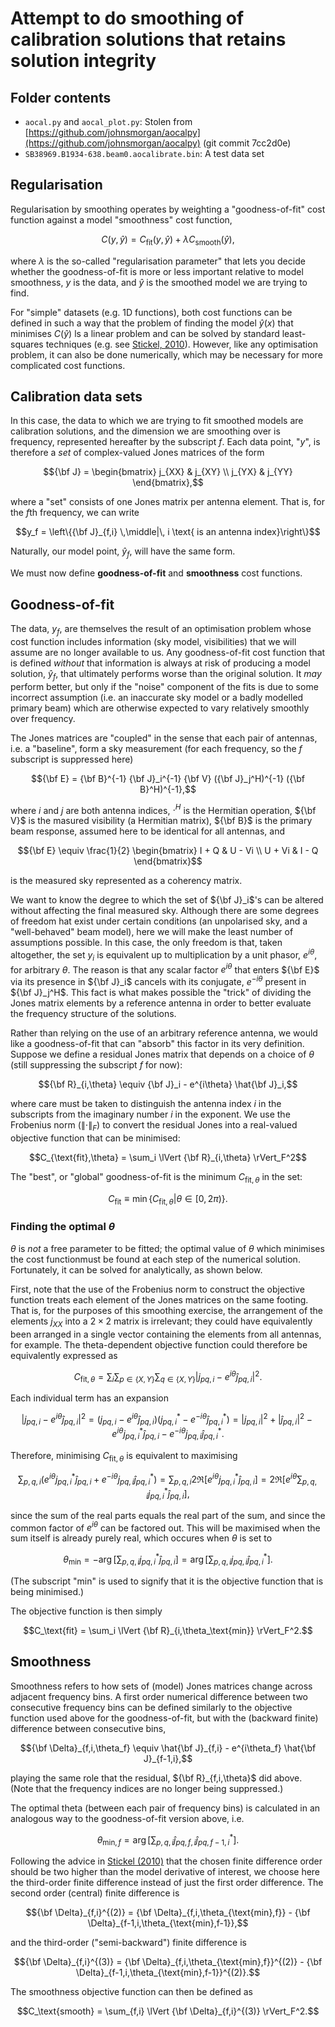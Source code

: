 # Attempt to do smoothing of calibration solutions that retains solution integrity

## Folder contents

- `aocal.py` and `aocal_plot.py`: Stolen from [https://github.com/johnsmorgan/aocalpy](https://github.com/johnsmorgan/aocalpy) (git commit 7cc2d0e)
- `SB38969.B1934-638.beam0.aocalibrate.bin`: A test data set

## Regularisation

Regularisation by smoothing operates by weighting a "goodness-of-fit" cost function against a model "smoothness" cost function,
```math
C(y, \hat{y}) = C_\text{fit}(y, \hat{y}) + \lambda C_\text{smooth}(\hat{y}),
```
where $`\lambda`$ is the so-called "regularisation parameter" that lets you decide whether the goodness-of-fit is more or less important relative to model smoothness, $`y`$ is the data, and $`\hat{y}`$ is the smoothed model we are trying to find.

For "simple" datasets (e.g. 1D functions), both cost functions can be defined in such a way that the problem of finding the model $`\hat{y}(x)`$ that minimises $`C(\hat{y})`$ ls a linear problem and can be solved by standard least-squares techniques (e.g. see [Stickel, 2010](https://www.sciencedirect.com/science/article/pii/S0098135409002567)).
However, like any optimisation problem, it can also be done numerically, which may be necessary for more complicated cost functions.

## Calibration data sets

In this case, the data to which we are trying to fit smoothed models are calibration solutions, and the dimension we are smoothing over is frequency, represented hereafter by the subscript $`f`$.
Each data point, "$`y`$", is therefore a *set* of complex-valued Jones matrices of the form
```math
{\bf J} = \begin{bmatrix} j_{XX} & j_{XY} \\ j_{YX} & j_{YY} \end{bmatrix},
```
where a "set" consists of one Jones matrix per antenna element.
That is, for the $`f`$th frequency, we can write
```math
y_f = \left\{{\bf J}_{f,i} \,\middle|\, i \text{ is an antenna index}\right\}
```
Naturally, our model point, $`\hat{y}_f`$, will have the same form.

We must now define **goodness-of-fit** and **smoothness** cost functions.

## Goodness-of-fit

The data, $`y_f`$, are themselves the result of an optimisation problem whose cost function includes information (sky model, visibilities) that we will assume are no longer available to us.
Any goodness-of-fit cost function that is defined *without* that information is always at risk of producing a model solution, $`\hat{y}_f`$, that ultimately performs worse than the original solution.
It *may* perform better, but only if the "noise" component of the fits is due to some incorrect assumption (i.e. an inaccurate sky model or a badly modelled primary beam) which are otherwise expected to vary relatively smoothly over frequency.

The Jones matrices are "coupled" in the sense that each pair of antennas, i.e. a "baseline", form a sky measurement (for each frequency, so the $`f`$ subscript is suppressed here)
```math
{\bf E} = {\bf B}^{-1} {\bf J}_i^{-1} {\bf V} ({\bf J}_j^H)^{-1} ({\bf B}^H)^{-1},
```
where $`i`$ and $`j`$ are both antenna indices, $`\cdot^H`$ is the Hermitian operation, $`{\bf V}`$ is the masured visibility (a Hermitian matrix), $`{\bf B}`$ is the primary beam response, assumed here to be identical for all antennas, and 
```math
{\bf E} \equiv \frac{1}{2} \begin{bmatrix} I + Q & U - Vi \\ U + Vi & I - Q \end{bmatrix}
```
is the measured sky represented as a coherency matrix.

We want to know the degree to which the set of $`{\bf J}_i`$'s can be altered without affecting the final measured sky.
Although there are some degrees of freedom hat exist under certain conditions (an unpolarised sky, and a "well-behaved" beam model), here we will make the least number of assumptions possible.
In this case, the only freedom is that, taken altogether, the set $`y_i`$ is equivalent up to multiplication by a unit phasor, $`e^{i\theta}`$, for arbitrary $`\theta`$.
The reason is that any scalar factor $`e^{i\theta}`$ that enters $`{\bf E}`$ via its presence in $`{\bf J}_i`$ cancels with its conjugate, $`e^{-i\theta}`$ present in $`{\bf J}_j^H`$.
This fact is what makes possible the "trick" of dividing the Jones matrix elements by a reference antenna in order to better evaluate the frequency structure of the solutions.

Rather than relying on the use of an arbitrary reference antenna, we would like a goodness-of-fit that can "absorb" this factor in its very definition.
Suppose we define a residual Jones matrix that depends on a choice of $`\theta`$ (still suppressing the subscript $`f`$ for now):
```math
{\bf R}_{i,\theta} \equiv {\bf J}_i - e^{i\theta} \hat{\bf J}_i,
```
where care must be taken to distinguish the antenna index $`i`$ in the subscripts from the imaginary number $`i`$ in the exponent.
We use the Frobenius norm ($`\lVert \cdot \rVert_F`$) to convert the residual Jones into a real-valued objective function that can be minimised:
```math
C_{\text{fit},\theta} = \sum_i \lVert {\bf R}_{i,\theta} \rVert_F^2
```
The "best", or "global" goodness-of-fit is the minimum $`C_{\text{fit},\theta}`$ in the set:
```math
C_\text{fit} \equiv \min \left\{C_{\text{fit},\theta} \middle| \theta \in [0,2\pi)\right\}.
```

### Finding the optimal $`\theta`$

$`\theta`$ is *not* a free parameter to be fitted; the optimal value of $`\theta`$ which minimises the cost functionmust be found at each step of the numerical solution.
Fortunately, it can be solved for analytically, as shown below.

First, note that the use of the Frobenius norm to construct the objective function treats each element of the Jones matrices on the same footing.
That is, for the purposes of this smoothing exercise, the arrangement of the elements $`j_{XX}`$ into a $`2 \times 2`$ matrix is irrelevant; they could have equivalently been arranged in a single vector containing the elements from all antennas, for example.
The theta-dependent objective function could therefore be equivalently expressed as
```math
C_{\text{fit},\theta} = \sum_i \sum_{p\in\{X,Y\}} \sum_{q\in\{X,Y\}} |j_{pq,i} - e^{i\theta} \hat{j}_{pq,i}|^2.
```
Each individual term has an expansion
```math
|j_{pq,i} - e^{i\theta} \hat{j}_{pq,i}|^2
    = (j_{pq,i} - e^{i\theta} \hat{j}_{pq,i})(j_{pq,i}^\ast - e^{-i\theta} \hat{j}_{pq,i}^\ast)
    = |j_{pq,i}|^2 + |\hat{j}_{pq,i}|^2 - e^{i\theta} j_{pq,i}^\ast \hat{j}_{pq,i} - e^{-i\theta} j_{pq,i} \hat{j}_{pq,i}^\ast.
```
Therefore, minimising $`C_{\text{fit},\theta}`$ is equivalent to maximising
```math
\sum_{p,q,i} \left( e^{i\theta} j_{pq,i}^\ast \hat{j}_{pq,i} + e^{-i\theta} j_{pq,i} \hat{j}_{pq,i}^\ast \right)
    = \sum_{p,q,i} 2 \Re \left[ e^{i\theta} j_{pq,i}^\ast \hat{j}_{pq,i} \right]
    = 2 \Re \left[ e^{i\theta} \sum_{p,q,i} j_{pq,i}^\ast \hat{j}_{pq,i} \right],
```
since the sum of the real parts equals the real part of the sum, and since the common factor of $`e^{i\theta}`$ can be factored out.
This will be maximised when the sum itself is already purely real, which occures when $`\theta`$ is set to
```math
\theta_\text{min}
    = -\arg \left[ \sum_{p,q,i} j_{pq,i}^\ast \hat{j}_{pq,i} \right]
    = \arg \left[ \sum_{p,q,i} j_{pq,i} \hat{j}_{pq,i}^\ast \right].
```
(The subscript "min" is used to signify that it is the objective function that is being minimised.)

The objective function is then simply
```math
C_\text{fit} = \sum_i \lVert {\bf R}_{i,\theta_\text{min}} \rVert_F^2.
```

## Smoothness

Smoothness refers to how sets of (model) Jones matrices change across adjacent frequency bins.
A first order numerical difference between two consecutive frequency bins can be defined similarly to the objective function used above for the goodness-of-fit, but with the (backward finite) difference between consecutive bins,
```math
{\bf \Delta}_{f,i,\theta_f} \equiv \hat{\bf J}_{f,i} - e^{i\theta_f} \hat{\bf J}_{f-1,i},
```
playing the same role that the residual, $`{\bf R}_{f,i,\theta}`$ did above.
(Note that the frequency indices are no longer being suppressed.)

The optimal theta (between each pair of frequency bins) is calculated in an analogous way to the goodness-of-fit version above, i.e.
```math
\theta_{\text{min},f}
    = \arg \left[ \sum_{p,q,i} \hat{j}_{pq,f,i} \hat{j}_{pq,f-1,i}^\ast \right].
```
Following the advice in [Stickel (2010)](https://www.sciencedirect.com/science/article/pii/S0098135409002567) that the chosen finite difference order should be two higher than the model derivative of interest, we choose here the third-order finite difference instead of just the first order difference.
The second order (central) finite difference is
```math
{\bf \Delta}_{f,i}^{(2)} = {\bf \Delta}_{f,i,\theta_{\text{min},f}} - {\bf \Delta}_{f-1,i,\theta_{\text{min},f-1}},
```
and the third-order ("semi-backward") finite difference is
```math
{\bf \Delta}_{f,i}^{(3)} = {\bf \Delta}_{f,i,\theta_{\text{min},f}}^{(2)} - {\bf \Delta}_{f-1,i,\theta_{\text{min},f-1}}^{(2)}.
```


The smoothness objective function can then be defined as
```math
C_\text{smooth} = \sum_{f,i} \lVert {\bf \Delta}_{f,i}^{(3)} \rVert_F^2.
```

